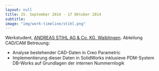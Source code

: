 ```yaml
---
layout: null
title: 25. September 2014 - 17 Oktober 2014
subtitle:
image: "img/work-timeline/stihl.png"
---
```

Werkstudent, [ANDREAS STIHL AG & Co. KG, Waiblingen](). Abteilung CAD/CAM Betreuung:

- Analyse bestehender CAD-Daten in Creo Parametric
- Implementierung dieser Daten in SolidWorks inklusieve PDM-System DB-Works auf Grundlagen der internen Nummernlogik
